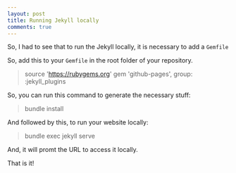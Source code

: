 ```yaml
---
layout: post
title: Running Jekyll locally
comments: true
---
```


So, I had to see that to run the Jekyll locally, it is necessary to add a `Gemfile`

So, add this to your `Gemfile` in the root folder of your repository.

> source 'https://rubygems.org'
> gem 'github-pages', group: :jekyll_plugins

So, you can run this command to generate the necessary stuff:

> bundle install

And followed by this, to run your website locally:

> bundle exec jekyll serve

And, it will promt the URL to access it locally.

That is it!

